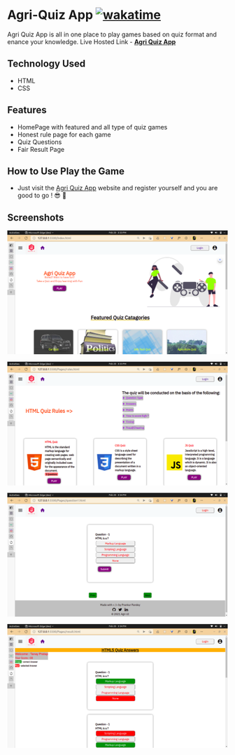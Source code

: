 # Agri-Quiz App [![wakatime](https://wakatime.com/badge/user/e3811de2-0a52-4ea2-9086-f609b86ecb77/project/99836ca1-f806-4485-9a57-7d1df69ba485.svg)](https://wakatime.com/badge/user/e3811de2-0a52-4ea2-9086-f609b86ecb77/project/99836ca1-f806-4485-9a57-7d1df69ba485)

Agri Quiz App is all in one place to play games based on quiz format and enance your knowledge.
Live Hosted Link - **[Agri Quiz App](https://agri-quiz.netlify.app/)**

## Technology Used

- HTML
- CSS

## Features

- HomePage with featured and all type of quiz games
- Honest rule page for each game
- Quiz Questions
- Fair Result Page

## How to Use Play the Game 

- Just visit the [Agri Quiz App](https://agri-quiz.netlify.app/) website and register yourself  and you are good to go ! 😎 🥳

## Screenshots

![](https://github.com/iprankurpandey/quiz-app-neog/blob/dev/images/Screenshot%20from%202022-02-20%2015-33-50.png)

![](https://github.com/iprankurpandey/quiz-app-neog/blob/dev/images/Screenshot%20from%202022-02-20%2015-33-58.png)

![](https://github.com/iprankurpandey/quiz-app-neog/blob/dev/images/Screenshot%20from%202022-02-20%2015-34-04.png)

![](https://github.com/iprankurpandey/quiz-app-neog/blob/dev/images/Screenshot%20from%202022-02-20%2015-34-15.png)
